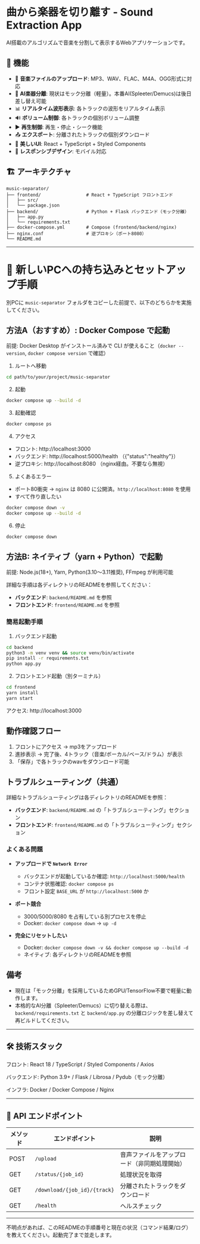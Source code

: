 # 曲から楽器を切り離す - Sound Extraction App

AI搭載のアルゴリズムで音楽を分割して表示するWebアプリケーションです。

## 🎯 機能

- 🎵 **音楽ファイルのアップロード**: MP3、WAV、FLAC、M4A、OGG形式に対応
- 🤖 **AI楽器分離**: 現状はモック分離（軽量）。本番AI(Spleeter/Demucs)は後日差し替え可能
- 📊 **リアルタイム波形表示**: 各トラックの波形をリアルタイム表示
- 🔊 **ボリューム制御**: 各トラックの個別ボリューム調整
- ▶️ **再生制御**: 再生・停止・シーク機能
- 📤 **エクスポート**: 分離されたトラックの個別ダウンロード
- 🎨 **美しいUI**: React + TypeScript + Styled Components
- 📱 **レスポンシブデザイン**: モバイル対応

## 🏗️ アーキテクチャ

```
music-separator/
├── frontend/                 # React + TypeScript フロントエンド
│   ├── src/
│   └── package.json
├── backend/                  # Python + Flask バックエンド（モック分離）
│   ├── app.py
│   └── requirements.txt
├── docker-compose.yml        # Compose (frontend/backend/nginx)
├── nginx.conf                # 逆プロキシ（ポート8080）
└── README.md
```

---

# 🚀 新しいPCへの持ち込みとセットアップ手順
別PCに `music-separator` フォルダをコピーした前提で、以下のどちらかを実施してください。

## 方法A（おすすめ）: Docker Compose で起動
前提: Docker Desktop がインストール済みで CLI が使えること（`docker --version`, `docker compose version` で確認）

1) ルートへ移動
```bash
cd path/to/your/project/music-separator
```

2) 起動
```bash
docker compose up --build -d
```

3) 起動確認
```bash
docker compose ps
```

4) アクセス
- フロント: http://localhost:3000
- バックエンド: http://localhost:5000/health （{"status":"healthy"}）
- 逆プロキシ: http://localhost:8080 （nginx経由。不要なら無視）

5) よくあるエラー
- ポート80衝突 → `nginx` は 8080 に公開済。`http://localhost:8080` を使用
- すべて作り直したい
```bash
docker compose down -v
docker compose up --build -d
```

6) 停止
```bash
docker compose down
```

## 方法B: ネイティブ（yarn + Python）で起動
前提: Node.js(18+), Yarn, Python(3.10〜3.11推奨), FFmpeg が利用可能

詳細な手順は各ディレクトリのREADMEを参照してください：

- **バックエンド**: `backend/README.md` を参照
- **フロントエンド**: `frontend/README.md` を参照

### 簡易起動手順

1) バックエンド起動
```bash
cd backend
python3 -m venv venv && source venv/bin/activate
pip install -r requirements.txt
python app.py
```

2) フロントエンド起動（別ターミナル）
```bash
cd frontend
yarn install
yarn start
```

アクセス: http://localhost:3000

## 動作確認フロー
1) フロントにアクセス → mp3をアップロード
2) 進捗表示 → 完了後、4トラック（音楽/ボーカル/ベース/ドラム）が表示
3) 「保存」で各トラックのwavをダウンロード可能

## トラブルシューティング（共通）

詳細なトラブルシューティングは各ディレクトリのREADMEを参照：
- **バックエンド**: `backend/README.md` の「トラブルシューティング」セクション
- **フロントエンド**: `frontend/README.md` の「トラブルシューティング」セクション

### よくある問題

- **アップロードで `Network Error`**
  - バックエンドが起動しているか確認: `http://localhost:5000/health`
  - コンテナ状態確認: `docker compose ps`
  - フロント設定 `BASE_URL` が `http://localhost:5000` か

- **ポート競合**
  - 3000/5000/8080 を占有している別プロセスを停止
  - Docker: `docker compose down` → `up -d`

- **完全にリセットしたい**
  - Docker: `docker compose down -v && docker compose up --build -d`
  - ネイティブ: 各ディレクトリのREADMEを参照

## 備考
- 現在は「モック分離」を採用しているためGPU/TensorFlow不要で軽量に動作します。
- 本格的なAI分離（Spleeter/Demucs）に切り替える際は、`backend/requirements.txt` と `backend/app.py` の分離ロジックを差し替えて再ビルドしてください。

---

## 🛠️ 技術スタック
フロント: React 18 / TypeScript / Styled Components / Axios

バックエンド: Python 3.9+ / Flask / Librosa / Pydub（モック分離）

インフラ: Docker / Docker Compose / Nginx

---

## 📡 API エンドポイント
| メソッド | エンドポイント | 説明 |
|---------|---------------|------|
| POST | `/upload` | 音声ファイルをアップロード（非同期処理開始） |
| GET | `/status/{job_id}` | 処理状況を取得 |
| GET | `/download/{job_id}/{track}` | 分離されたトラックをダウンロード |
| GET | `/health` | ヘルスチェック |

---

不明点があれば、このREADMEの手順番号と現在の状況（コマンド結果/ログ）を教えてください。起動完了まで並走します。